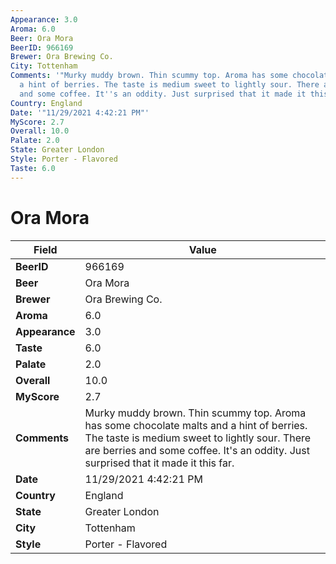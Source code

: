 ```yaml
---
Appearance: 3.0
Aroma: 6.0
Beer: Ora Mora
BeerID: 966169
Brewer: Ora Brewing Co.
City: Tottenham
Comments: '"Murky muddy brown. Thin scummy top. Aroma has some chocolate malts and
  a hint of berries. The taste is medium sweet to lightly sour. There are berries
  and some coffee. It''s an oddity. Just surprised that it made it this far."'
Country: England
Date: '"11/29/2021 4:42:21 PM"'
MyScore: 2.7
Overall: 10.0
Palate: 2.0
State: Greater London
Style: Porter - Flavored
Taste: 6.0
---
```


# Ora Mora

| Field         | Value |
|---------------|-------|
| **BeerID** | 966169 |
| **Beer** | Ora Mora |
| **Brewer** | Ora Brewing Co. |
| **Aroma** | 6.0 |
| **Appearance** | 3.0 |
| **Taste** | 6.0 |
| **Palate** | 2.0 |
| **Overall** | 10.0 |
| **MyScore** | 2.7 |
| **Comments** | Murky muddy brown. Thin scummy top. Aroma has some chocolate malts and a hint of berries. The taste is medium sweet to lightly sour. There are berries and some coffee. It's an oddity. Just surprised that it made it this far. |
| **Date** | 11/29/2021 4:42:21 PM |
| **Country** | England |
| **State** | Greater London |
| **City** | Tottenham |
| **Style** | Porter - Flavored |
